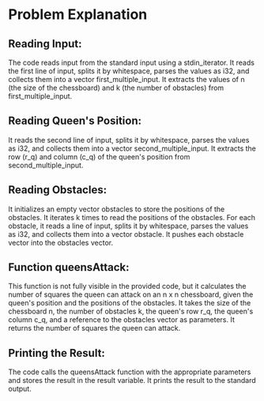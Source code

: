 # Problem Explanation

## Reading Input:

The code reads input from the standard input using a stdin_iterator.
It reads the first line of input, splits it by whitespace, parses the values as i32, and collects them into a vector first_multiple_input.
It extracts the values of n (the size of the chessboard) and k (the number of obstacles) from first_multiple_input.

## Reading Queen's Position:

It reads the second line of input, splits it by whitespace, parses the values as i32, and collects them into a vector second_multiple_input.
It extracts the row (r_q) and column (c_q) of the queen's position from second_multiple_input.

## Reading Obstacles:

It initializes an empty vector obstacles to store the positions of the obstacles.
It iterates k times to read the positions of the obstacles.
For each obstacle, it reads a line of input, splits it by whitespace, parses the values as i32, and collects them into a vector obstacle.
It pushes each obstacle vector into the obstacles vector.

## Function queensAttack:

This function is not fully visible in the provided code, but it calculates the number of squares the queen can attack on an n x n chessboard, given the queen's position and the positions of the obstacles.
It takes the size of the chessboard n, the number of obstacles k, the queen's row r_q, the queen's column c_q, and a reference to the obstacles vector as parameters.
It returns the number of squares the queen can attack.

## Printing the Result:

The code calls the queensAttack function with the appropriate parameters and stores the result in the result variable.
It prints the result to the standard output.
